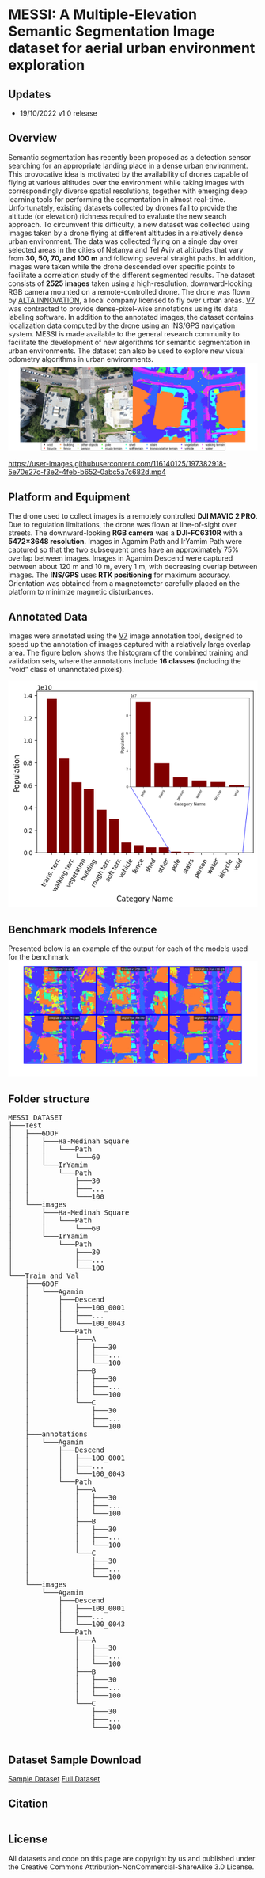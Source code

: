 <h1> MESSI: A Multiple-Elevation Semantic Segmentation Image dataset for aerial urban environment exploration
  
## Updates
* 19/10/2022 v1.0 release
  
## Overview
 Semantic segmentation has recently been proposed as a detection sensor searching for an appropriate landing place in a dense urban environment. This provocative idea is motivated by the availability of drones capable of flying at various altitudes over the environment while taking images with correspondingly diverse spatial resolutions, together with emerging deep learning tools for performing the segmentation in almost real-time. Unfortunately, existing datasets collected by drones fail to provide the altitude (or elevation) richness required to evaluate the new search approach.
To circumvent this difficulty, a new dataset was collected using images taken by a drone flying at different altitudes in a relatively dense urban environment. The data was collected flying on a single day over selected areas in the cities of Netanya and Tel Aviv at altitudes that vary from **30, 50, 70, and 100 m** and following several straight paths. In addition, images were taken while the drone descended over specific points to facilitate a correlation study of the different segmented results. The dataset consists of **2525 images** taken using a high-resolution, downward-looking RGB camera mounted on a remote-controlled drone. The drone was flown by [ALTA INNOVATION](https://alta.team/), a local company licensed to fly over urban areas. [V7](https://www.v7labs.com/) was contracted to provide dense-pixel-wise annotations using its data labeling software. In addition to the annotated images, the dataset contains localization data computed by the drone using an INS/GPS navigation system.
MESSI is made available to the general research community to facilitate the development of new algorithms for semantic segmentation in urban environments. The dataset can also be used to explore new visual odometry algorithms in urban environments.
![Org GT montage](./images/montage2.png)


https://user-images.githubusercontent.com/116140125/197382918-5e70e27c-f3e2-4feb-b652-0abc5a7c682d.mp4





## Platform and Equipment
  The drone used to collect images is a remotely controlled **DJI MAVIC 2 PRO**. Due to regulation limitations, the drone was flown at line-of-sight over streets.
The downward-looking **RGB camera** was a **DJI-FC6310R** with a **5472×3648 resolution**. Images in Agamim Path and IrYamim Path were captured so that the two subsequent ones have an approximately 75% overlap between images. Images in Agamim Descend were captured between about 120 m and 10 m, every 1 m, with decreasing overlap between images. The **INS/GPS** uses **RTK positioning** for maximum accuracy. Orientation was obtained from a magnetometer carefully placed on the platform to minimize magnetic disturbances.
  
 ## Annotated Data
  Images were annotated using the [V7](https://www.v7labs.com/) image annotation tool, designed to speed up the annotation of images captured with a relatively large overlap area. The figure below shows the histogram of the combined training and validation sets, where the annotations include **16 classes** (including the “void” class of unannotated pixels). 
 
  ![class population histogram](./images/class_hist_both.png)
  
  <!--  <p align="center"> 
     <img src="images/class_hist_both.png" alt="Class Population Histogram" height="519px" width="571px"> -->
    
    
  <!--  Class Population Histogram | -->
  <!--  :-------------------------:| -->
  <!--  ![class population histogram](./images/class_hist_both.png) | -->
 
  
   
 <!--  (Original Image             |  Ground Truth Annotation) -->
<!--  (:-------------------------:|:-------------------------:) -->
<!--  (![original image](./images/HYPERLAPSE_0289_img.JPG)  |  ![GT image](./images/HYPERLAPSE_0289_GT.png)) -->
## Benchmark models Inference
Presented below is an example of the output for each of the models used for the benchmark
![Benchmark models inference example](./images/models_res3.png)
## Folder structure
  
  <pre>
MESSI DATASET
├───Test
│   ├───6DOF
│   │   ├───Ha-Medinah Square
│   │   │   └───Path
│   │   │       └───60
│   │   └───IrYamim
│   │       └───Path
│   │           ├───30
│   │           ├───...
│   │           └───100
│   └───images
│       ├───Ha-Medinah Square
│       │   └───Path
│       │       └───60
│       └───IrYamim
│           └───Path
│               ├───30
│               ├───...
│               └───100
└───Train and Val
    ├───6DOF
    │   └───Agamim
    │       ├───Descend
    │       │   ├───100_0001
    │       │   ├───...
    │       │   └───100_0043
    │       └───Path
    │           ├───A
    │           │   ├───30
    │           │   ├───...
    │           │   └───100
    │           ├───B
    │           │   ├───30
    │           │   ├───...
    │           │   └───100
    │           └───C
    │               ├───30
    │               ├───...
    │               └───100
    ├───annotations
    │   └───Agamim
    │       ├───Descend
    │       │   ├───100_0001
    │       │   ├───...
    │       │   └───100_0043
    │       └───Path
    │           ├───A
    │           │   ├───30
    │           │   ├───...
    │           │   └───100
    │           ├───B
    │           │   ├───30
    │           │   ├───...
    │           │   └───100
    │           └───C
    │               ├───30
    │               ├───...
    │               └───100
    └───images
        └───Agamim
            ├───Descend
            │   ├───100_0001
            │   ├───...
            │   └───100_0043
            └───Path
                ├───A
                │   ├───30
                │   ├───...
                │   └───100
                ├───B
                │   ├───30
                │   ├───...
                │   └───100
                └───C
                    ├───30
                    ├───...
                    └───100
  </pre>

## Dataset Sample Download
[Sample Dataset](https://drive.google.com/drive/folders/1KKKE3QRbXDS-oTKi5N_MKlK2Eid_zKFd?usp=sharing)
[Full Dataset](https://technionmail-my.sharepoint.com/:f:/r/personal/cis-admin_technion_ac_il/Documents/MESSI%20Dataset?csf=1&web=1&e=VrIKd9)

## Citation
```

```
## License
All datasets and code on this page are copyright by us and published under the Creative Commons Attribution-NonCommercial-ShareAlike 3.0 License.
